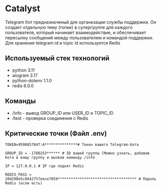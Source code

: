 # Catalyst
Telegram бот предназначеный для организации службы поддержки. Он создает отдельную тему (топик) в супергруппе для каждого пользователя, который начинает взаимодействие, и обеспечивает пересылку сообщений между пользователем и командой поддержки. Для хранения telegram id и topic id используется Redis
## Используемый стек технологий
- python 3.11
- aiogram 3.17
- python-dotenv 1.1.0
- redis 6.0.0
## Команды
- /info - вывод GROUP_ID или USER_ID и TOPIC_ID
- /test - проверка соединения с Redis
## Критические точки (Файл .env)
```
TOKEN=9598857847:A***************# Токен вашего Telegram-бота

GROUP_ID = -1780253****** # ID вашей группы (Можно узнать, добавив бота в вашу группу и вызвав команду /info

IP = 127.0.0.1 # IP где поднят Redis

REDIS_PASS = 20d298e5c8442757eece7059************************************ # Пароль Redis (если есть)
```


